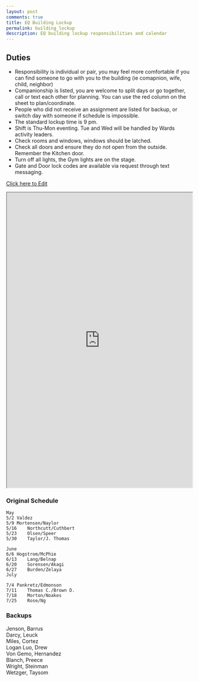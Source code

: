 ```yaml
---
layout: post
comments: true
title: EQ Building Lockup 
permalink: building_lockup
description: EQ building lockup responsibilities and calendar
---
```


## Duties
- Responsibility is individual or pair, you may feel more comfortable if you can find someone to go with you to the building (ie comapnion, wife, child, neighbor)
- Companionship is listed, you are welcome to split days or go together, call or text each other for planning.  You can use the red column on the sheet to plan/coordinate.
- People who did not receive an assignment are listed for backup, or switch day with someone if schedule is impossible.
- The standard lockup time is 9 pm.
- Shift is Thu-Mon eventing. Tue and Wed will be handled by Wards activity leaders. 
- Check rooms and windows, windows should be latched.
- Check all doors and ensure they do not open from the outside.  Remember the Kitchen door.
- Turn off all lights, the Gym lights are on the stage.
- Gate and Door lock codes are available via request through text messaging.

[Click here to Edit](https://docs.google.com/spreadsheets/d/116XSccUGBkL95zZmVqLDV5BHL8IeD9X6yj7FDXoypaQ/edit#gid=0)

<iframe src="https://docs.google.com/spreadsheets/d/e/2PACX-1vRo6uI25gCRlqpIDAOmFEubD0VCIAL6TmP_fqsUDe4SM6PVmN9HmlkFQ9UDSGc9GslGCU3scvhdrOHj/pubhtml?widget=true&amp;headers=false" style="width:100%; height:800px;i"></iframe>

### Original Schedule

```text	
May											
5/2	Valdez											
5/9	Mortensen/Naylor											
5/16	Northcutt/Cuthbert											
5/23	Olsen/Speer											
5/30	Taylor/J. Thomas

June												
6/6	Hogstrom/McPhie											
6/13	Lang/Belnap											
6/20	Sorensen/Akagi											
6/27	Burden/Zelaya											
July
												
7/4	Pankretz/Edmonson											
7/11	Thomas C./Brown D.											
7/18	Morton/Noakes											
7/25	Rose/Ng		
```

### Backups
Jenson,	Barrus										
Darcy, Leuck										
Miles, Cortez										
Logan Luo, Drew										
Von Gemo, Hernandez										
Blanch,	Preece										
Wright,	Steinman										
Wetzger, Taysom			

